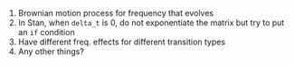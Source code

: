 1) Brownian motion process for frequency that evolves
2) In Stan, when `delta_t` is 0, do not exponentiate the matrix but try to put an `if` condition
3) Have different freq. effects for different transition types
4) Any other things?